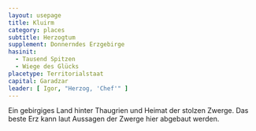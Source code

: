 ```yaml
---
layout: usepage
title: Kluirm
category: places
subtitle: Herzogtum
supplement: Donnerndes Erzgebirge
hasinit:
  - Tausend Spitzen
  - Wiege des Glücks
placetype: Territorialstaat
capital: Garadzar
leader: [ Igor, "Herzog, 'Chef'" ]
---
```


Ein gebirgiges Land hinter Thaugrien und Heimat der stolzen Zwerge. Das beste Erz kann laut Aussagen der Zwerge hier
abgebaut werden.